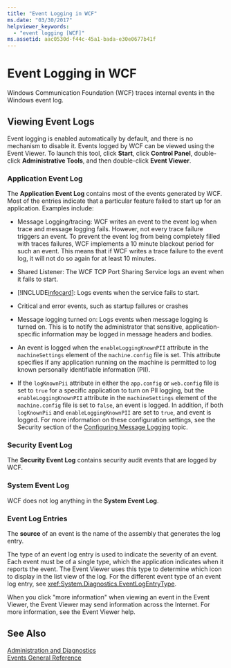 ```yaml
---
title: "Event Logging in WCF"
ms.date: "03/30/2017"
helpviewer_keywords: 
  - "event logging [WCF]"
ms.assetid: aac0530d-f44c-45a1-bada-e30e0677b41f
---
```

# Event Logging in WCF
Windows Communication Foundation (WCF) traces internal events in the Windows event log.  
  
## Viewing Event Logs  
 Event logging is enabled automatically by default, and there is no mechanism to disable it. Events logged by WCF can be viewed using the Event Viewer. To launch this tool, click **Start**, click **Control Panel**, double-click **Administrative Tools**, and then double-click **Event Viewer**.  
  
### Application Event Log  
 The **Application Event Log** contains most of the events generated by WCF. Most of the entries indicate that a particular feature failed to start up for an application. Examples include:  
  
- Message Logging/tracing: WCF writes an event to the event log when trace and message logging fails. However, not every trace failure triggers an event. To prevent the event log from being completely filled with traces failures, WCF implements a 10 minute blackout period for such an event. This means that if WCF writes a trace failure to the event log, it will not do so again for at least 10 minutes.  
  
- Shared Listener: The WCF TCP Port Sharing Service logs an event when it fails to start.  
  
- [!INCLUDE[infocard](../../../../../includes/infocard-md.md)]: Logs events when the service fails to start.  
  
- Critical and error events, such as startup failures or crashes  
  
- Message logging turned on: Logs events when message logging is turned on. This is to notify the administrator that sensitive, application-specific information may be logged in message headers and bodies.  
  
- An event is logged when the `enableLoggingKnownPII` attribute in the `machineSettings` element of the `machine.config` file is set. This attribute specifies if any application running on the machine is permitted to log known personally identifiable information (PII).  
  
- If the `logKnownPii` attribute in either the `app.config` or `web.config` file is set to `true` for a specific application to turn on PII logging, but the `enableLoggingKnownPII` attribute in the `machineSettings` element of the `machine.config` file is set to `false`, an event is logged. In addition, if both `logKnownPii` and `enableLoggingKnownPII` are set to `true`, and event is logged. For more information on these configuration settings, see the Security section of the [Configuring Message Logging](../../../../../docs/framework/wcf/diagnostics/configuring-message-logging.md) topic.  
  
### Security Event Log  
 The **Security Event Log** contains security audit events that are logged by WCF.  
  
### System Event Log  
 WCF does not log anything in the **System Event Log**.  
  
### Event Log Entries  
 The **source** of an event is the name of the assembly that generates the log entry.  
  
 The type of an event log entry is used to indicate the severity of an event. Each event must be of a single type, which the application indicates when it reports the event. The Event Viewer uses this type to determine which icon to display in the list view of the log. For the different event type of an event log entry, see <xref:System.Diagnostics.EventLogEntryType>.  
  
 When you click "more information" when viewing an event in the Event Viewer, the Event Viewer may send information across the Internet. For more information, see the Event Viewer help.  
  
## See Also  
 [Administration and Diagnostics](../../../../../docs/framework/wcf/diagnostics/index.md)  
 [Events General Reference](../../../../../docs/framework/wcf/diagnostics/event-logging/events-general-reference.md)

